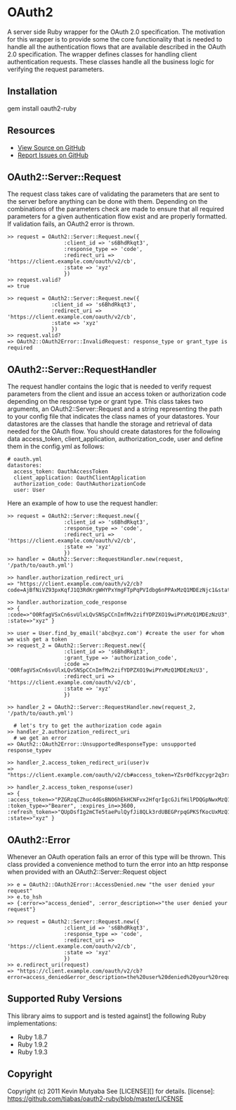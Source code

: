 # OAuth2
A server side Ruby wrapper for the OAuth 2.0 specification. The motivation for this wrapper is to provide some the core functionality that is
needed to handle all the authentication flows that are available described in the OAuth 2.0 specification. The wrapper defines classes for handling
client authentication requests. These classes handle all the business logic for verifying the request parameters.

## Installation
  gem install oauth2-ruby

## Resources
* [View Source on GitHub][code]
* [Report Issues on GitHub][issues]

[code]: https://github.com/tiabas/oauth2-ruby
[issues]: https://github.com/tiabas/oauth2-ruby/issues

## OAuth2::Server::Request
The request class takes care of validating the parameters that are sent to the server before anything can be done with them. Depending on the combinations of 
the parameters check are made to ensure that all required parameters for a given authentication flow exist and are properly formatted. If validation fails, an OAuth2 error is thrown.

    >> request = OAuth2::Server::Request.new({
                      :client_id => 's6BhdRkqt3',
                      :response_type => 'code',
                      :redirect_uri => 'https://client.example.com/oauth/v2/cb',
                      :state => 'xyz'
                      })
    >> request.valid?
    => true

    >> request = OAuth2::Server::Request.new({
                  :client_id => 's6BhdRkqt3',
                  :redirect_uri => 'https://client.example.com/oauth/v2/cb',
                  :state => 'xyz'
                  })
    >> request.valid?
    => OAuth2::OAuth2Error::InvalidRequest: response_type or grant_type is required

## OAuth2::Server::RequestHandler
The request handler contains the logic that is needed to verify request parameters from the client and issue an access token or authorization code depending on
the response type or grant type. This class takes two arguments, an OAuth2::Server::Request and a string representing the path to your config file that indicates the class names of your datastores. Your datastores are the classes that handle the storage and retrieval of data needed for the OAuth flow. You should create datastores for the following data access_token, client_application, authorization_code, user and define them in the config.yml as follows:

    # oauth.yml
    datastores:
      access_token: OauthAccessToken
      client_application: OauthClientApplication
      authorization_code: OauthAuthorizationCode
      user: User

Here an example of how to use the request handler:

    >> request = OAuth2::Server::Request.new({
                      :client_id => 's6BhdRkqt3',
                      :response_type => 'code',
                      :redirect_uri => 'https://client.example.com/oauth/v2/cb',
                      :state => 'xyz'
                      })
    >> handler = OAuth2::Server::RequestHandler.new(request, '/path/to/oauth.yml')

    >> handler.authorization_redirect_uri
    => "https://client.example.com/oauth/v2/cb?code=AjBfNiVZ93pxKqfJ1Q3RdKrgWHYPxYmgFTpPqPVIdbg6nPPAxMzQ1MDEzNjc1&state=xyz"

    >> handler.authorization_code_response
    => { :code=>"O0RfagVSxCn6svUlxLQvSNSpCCnImfMv2zifYDPZXO19wiPYxMzQ1MDEzNzU3", :state=>"xyz" }

    >> user = User.find_by_email('abc@xyz.com') #create the user for whom we wish get a token
    >> request_2 = OAuth2::Server::Request.new({
                      :client_id => 's6BhdRkqt3',
                      :grant_type => 'authorization_code',
                      :code => 'O0RfagVSxCn6svUlxLQvSNSpCCnImfMv2zifYDPZXO19wiPYxMzQ1MDEzNzU3',
                      :redirect_uri => 'https://client.example.com/oauth/v2/cb',
                      :state => 'xyz'
                      })

    >> handler_2 = OAuth2::Server::RequestHandler.new(request_2, '/path/to/oauth.yml')

      # let's try to get the authorization code again
    >> handler_2.authorization_redirect_uri
      # we get an error
    => OAuth2::OAuth2Error::UnsupportedResponseType: unsupported response_typev

    >> handler_2.access_token_redirect_uri(user)v
    => "https://client.example.com/oauth/v2/cb#access_token=YZsr0dfkzcygr2q3rxB6g9cJdqcF7M5PjankAFG8QKz695mUT8xMzQ1MDE0MDk3&token_type=Bearer&expires_in=3600&refresh_token=j2zmwCR7BbGDjP4DySRK1J2nw8O1V4aQXY3wre6ohQNNNeOwNtgxMzQ1MDE0MDk3&state=xyz"

    >> handler_2.access_token_response(user)
    => { :access_token=>"PZGRzqCZhuc4dGsBNO6hEkHCNFvx2HfqrIgcGJifHilPDQGpNwxMzQ1MDE0NDQ2", :token_type=>"Bearer", :expires_in=>3600, :refresh_token=>"QUpDsfIg2mCTe5taePulQyfJi8QLk3rdUBEGPrpqGPKSfKocUxMzQ1MDE0NDQ2", :state=>"xyz" }

## OAuth2::Error
Whenever an OAuth operation fails an error of this type will be thrown. This class provided a convenience method to turn the error into an http response when
provided with an OAuth2::Server::Request object

    >> e = OAuth2::OAuth2Error::AccessDenied.new "the user denied your request"
    >> e.to_hsh
    => {:error=>"access_denied", :error_description=>"the user denied your request"}

    >> request = OAuth2::Server::Request.new({
                      :client_id => 's6BhdRkqt3',
                      :response_type => 'code',
                      :redirect_uri => 'https://client.example.com/oauth/v2/cb',
                      :state => 'xyz'
                      })
    >> e.redirect_uri(request)
    => "https://client.example.com/oauth/v2/cb?error=access_denied&error_description=the%20user%20denied%20your%20request"

## Supported Ruby Versions
This library aims to support and is tested against] the following Ruby
implementations:

* Ruby 1.8.7
* Ruby 1.9.2
* Ruby 1.9.3

## Copyright
Copyright (c) 2011 Kevin Mutyaba
See [LICENSE][] for details.
[license]: https://github.com/tiabas/oauth2-ruby/blob/master/LICENSE
